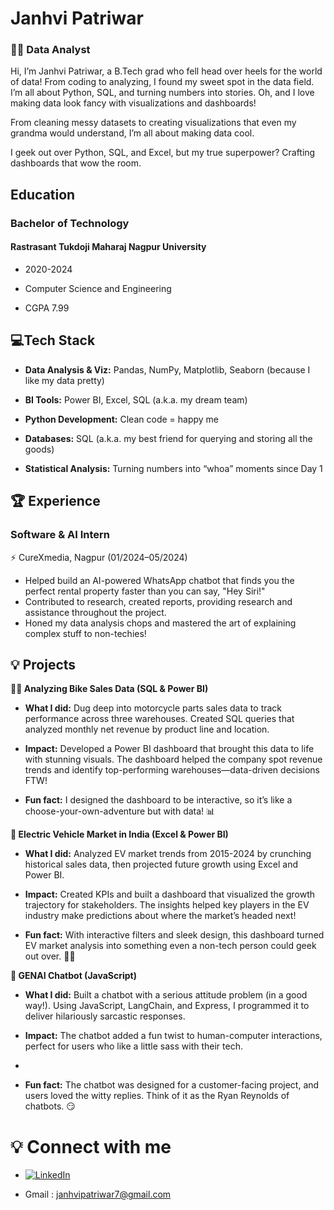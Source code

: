 
# Janhvi Patriwar 
### 👩‍💻 Data Analyst 

Hi, I’m Janhvi Patriwar, a B.Tech grad who fell head over heels for the world of data! From coding to analyzing, I found my sweet spot in the data field. I’m all about Python, SQL, and turning numbers into stories. Oh, and I love making data look fancy with visualizations and dashboards!

From cleaning messy datasets to creating visualizations that even my grandma would understand, I’m all about making data cool. 

I geek out over Python, SQL, and Excel, but my true superpower? Crafting dashboards that wow the room.


##  Education
### Bachelor of Technology
 #### Rastrasant Tukdoji Maharaj Nagpur University
 - 2020-2024 

 - Computer Science and Engineering 
 
 - CGPA   7.99 

## 💻Tech Stack

- **Data Analysis & Viz:** Pandas, NumPy, Matplotlib, Seaborn (because I like my data pretty)

- **BI Tools:** Power BI, Excel, SQL (a.k.a. my dream team)

- **Python Development:** Clean code = happy me

- **Databases:** SQL (a.k.a. my best friend for querying and storing all the goods)

- **Statistical Analysis:** Turning numbers into “whoa” moments since Day 1

## 🏆 Experience

### Software & AI Intern
⚡ CureXmedia, Nagpur  (01/2024–05/2024)

- Helped build an AI-powered WhatsApp chatbot that finds you the perfect rental property faster than you can say, "Hey Siri!"
- Contributed to research, created reports, providing research and assistance throughout the project. 
- Honed my data analysis chops and mastered the art of explaining complex stuff to non-techies!


## 💡 Projects

**🚴‍♂️ Analyzing Bike Sales Data (SQL & Power BI)**
- **What I did:** Dug deep into motorcycle parts sales data to track performance across three warehouses. Created SQL queries that analyzed monthly net revenue by product line and location.

- **Impact:** Developed a Power BI dashboard that brought this data to life with stunning visuals. The dashboard helped the company spot revenue trends and identify top-performing warehouses—data-driven decisions FTW!

- **Fun fact:** I designed the dashboard to be interactive, so it’s like a choose-your-own-adventure but with data! 📊

**🔋 Electric Vehicle Market in India (Excel & Power BI)**

- **What I did:** Analyzed EV market trends from 2015-2024 by crunching historical sales data, then projected future growth using Excel and Power BI.

- **Impact:** Created KPIs and built a dashboard that visualized the growth trajectory for stakeholders. The insights helped key players in the EV industry make predictions about where the market’s headed next!

- **Fun fact:** With interactive filters and sleek design, this dashboard turned EV market analysis into something even a non-tech person could geek out over. 🔌🚗

**🤖 GENAI Chatbot (JavaScript)**

- **What I did:** Built a chatbot with a serious attitude problem (in a good way!). Using JavaScript, LangChain, and Express, I programmed it to deliver hilariously sarcastic responses.

- **Impact:** The chatbot added a fun twist to human-computer interactions, perfect for users who like a little sass with their tech.
- 
- **Fun fact:** The chatbot was designed for a customer-facing project, and users loved the witty replies. Think of it as the Ryan Reynolds of chatbots. 😏

# 💡 Connect with me 
- [![LinkedIn](https://img.shields.io/badge/LinkedIn-0077B5?style=for-the-badge&logo=linkedin&logoColor=white)]([linkedin.com/in/janhvi-patriwar/](https://www.linkedin.com/in/janhvi-patriwar/))

- Gmail : janhvipatriwar7@gmail.com

